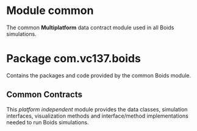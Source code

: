 # Module common

The common **Multiplatform** data contract module used in all Boids simulations.

# Package com.vc137.boids

Contains the packages and code provided by the common Boids module.

## Common Contracts

This *platform independent* module provides the data classes, simulation interfaces, 
visualization methods and interface/method implementations 
needed to run Boids simulations.